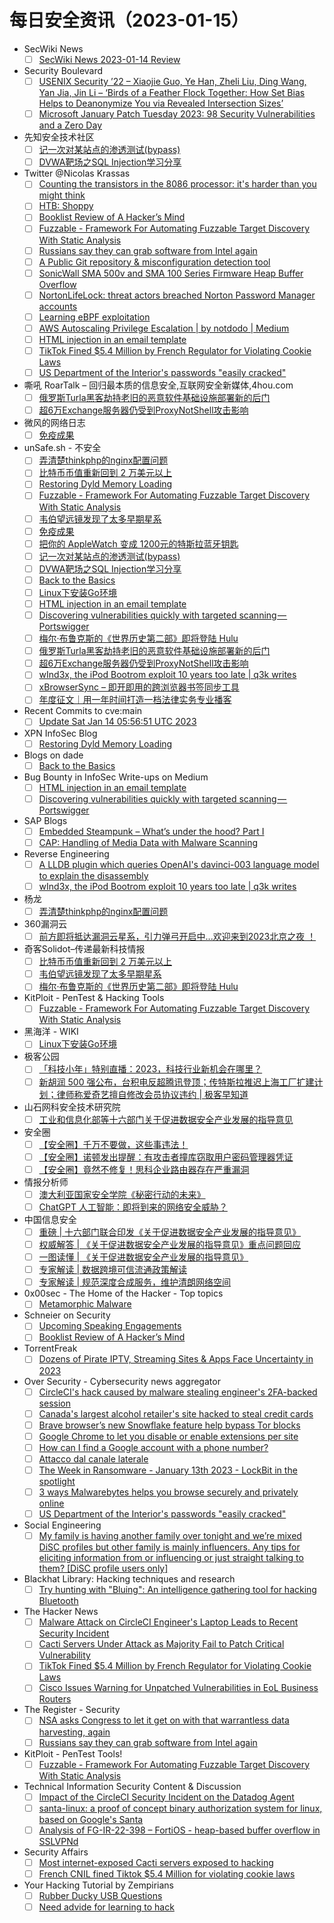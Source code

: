 # 每日安全资讯（2023-01-15）

- SecWiki News
  - [ ] [SecWiki News 2023-01-14 Review](http://www.sec-wiki.com/?2023-01-14)
- Security Boulevard
  - [ ] [USENIX Security ’22 – Xiaojie Guo, Ye Han, Zheli Liu, Ding Wang, Yan Jia, Jin Li – ‘Birds of a Feather Flock Together: How Set Bias Helps to Deanonymize You via Revealed Intersection Sizes’](https://securityboulevard.com/2023/01/usenix-security-22-xiaojie-guo-ye-han-zheli-liu-ding-wang-yan-jia-jin-li-birds-of-a-feather-flock-together-how-set-bias-helps-to-deanonymize-you-via-revealed-intersection-sizes/)
  - [ ] [Microsoft January Patch Tuesday 2023: 98 Security Vulnerabilities and a Zero Day](https://securityboulevard.com/2023/01/microsoft-january-patch-tuesday-2023-98-security-vulnerabilities-and-a-zero-day/)
- 先知安全技术社区
  - [ ] [记一次对某站点的渗透测试(bypass)](https://xz.aliyun.com/t/12041)
  - [ ] [DVWA靶场之SQL Injection学习分享](https://xz.aliyun.com/t/12040)
- Twitter @Nicolas Krassas
  - [ ] [Counting the transistors in the 8086 processor: it's harder than you might think](https://twitter.com/Dinosn/status/1614331787957735424)
  - [ ] [HTB: Shoppy](https://twitter.com/Dinosn/status/1614327260361768962)
  - [ ] [Booklist Review of A Hacker’s Mind](https://twitter.com/Dinosn/status/1614327192753950721)
  - [ ] [Fuzzable - Framework For Automating Fuzzable Target Discovery With Static Analysis](https://twitter.com/Dinosn/status/1614246643771080707)
  - [ ] [Russians say they can grab software from Intel again](https://twitter.com/Dinosn/status/1614182262953713664)
  - [ ] [A Public Git repository & misconfiguration detection tool](https://twitter.com/Dinosn/status/1614149390096031746)
  - [ ] [SonicWall SMA 500v and SMA 100 Series Firmware Heap Buffer Overflow](https://twitter.com/Dinosn/status/1614149327424786432)
  - [ ] [NortonLifeLock: threat actors breached Norton Password Manager accounts](https://twitter.com/Dinosn/status/1614149216871514112)
  - [ ] [Learning eBPF exploitation](https://twitter.com/Dinosn/status/1614149139033382912)
  - [ ] [AWS Autoscaling Privilege Escalation | by notdodo | Medium](https://twitter.com/Dinosn/status/1614148973748490240)
  - [ ] [HTML injection in an email template](https://twitter.com/Dinosn/status/1614148834677899266)
  - [ ] [TikTok Fined $5.4 Million by French Regulator for Violating Cookie Laws](https://twitter.com/Dinosn/status/1614133111779885056)
  - [ ] [US Department of the Interior's passwords "easily cracked"](https://twitter.com/Dinosn/status/1614132933735899139)
- 嘶吼 RoarTalk – 回归最本质的信息安全,互联网安全新媒体,4hou.com
  - [ ] [俄罗斯Turla黑客劫持老旧的恶意软件基础设施部署新的后门](https://www.4hou.com/posts/DE4K)
  - [ ] [超6万Exchange服务器仍受到ProxyNotShell攻击影响](https://www.4hou.com/posts/03QL)
- 微风的网络日志
  - [ ] [免疫成果](http://leybreeze.com/blog/?p=220055)
- unSafe.sh - 不安全
  - [ ] [弄清楚thinkphp的nginx配置问题](https://buaq.net/go-145556.html)
  - [ ] [比特币币值重新回到 2 万美元以上](https://buaq.net/go-145548.html)
  - [ ] [Restoring Dyld Memory Loading](https://buaq.net/go-145537.html)
  - [ ] [Fuzzable - Framework For Automating Fuzzable Target Discovery With Static Analysis](https://buaq.net/go-145538.html)
  - [ ] [韦伯望远镜发现了太多早期星系](https://buaq.net/go-145534.html)
  - [ ] [免疫成果](https://buaq.net/go-145528.html)
  - [ ] [把你的 AppleWatch 变成 1200元的特斯拉蓝牙钥匙](https://buaq.net/go-145520.html)
  - [ ] [记一次对某站点的渗透测试(bypass)](https://buaq.net/go-145532.html)
  - [ ] [DVWA靶场之SQL Injection学习分享](https://buaq.net/go-145533.html)
  - [ ] [Back to the Basics](https://buaq.net/go-145521.html)
  - [ ] [Linux下安装Go环境](https://buaq.net/go-145504.html)
  - [ ] [HTML injection in an email template](https://buaq.net/go-145506.html)
  - [ ] [Discovering vulnerabilities quickly with targeted scanning — Portswigger](https://buaq.net/go-145507.html)
  - [ ] [梅尔·布鲁克斯的《世界历史第二部》即将登陆 Hulu](https://buaq.net/go-145549.html)
  - [ ] [俄罗斯Turla黑客劫持老旧的恶意软件基础设施部署新的后门](https://buaq.net/go-145498.html)
  - [ ] [超6万Exchange服务器仍受到ProxyNotShell攻击影响](https://buaq.net/go-145499.html)
  - [ ] [wInd3x, the iPod Bootrom exploit 10 years too late | q3k writes](https://buaq.net/go-145497.html)
  - [ ] [xBrowserSync – 即开即用的跨浏览器书签同步工具](https://buaq.net/go-145500.html)
  - [ ] [年度征文｜用一年时间打造一档法律实务专业播客](https://buaq.net/go-145503.html)
- Recent Commits to cve:main
  - [ ] [Update Sat Jan 14 05:56:51 UTC 2023](https://github.com/trickest/cve/commit/d3a667431ed98058d9c3ccca7586620ef9d822a8)
- XPN InfoSec Blog
  - [ ] [Restoring Dyld Memory Loading](https://blog.xpnsec.com/restoring-dyld-memory-loading/)
- Blogs on dade
  - [ ] [Back to the Basics](https://0xda.de/blog/2023/01/back-to-the-basics/)
- Bug Bounty in InfoSec Write-ups on Medium
  - [ ] [HTML injection in an email template](https://infosecwriteups.com/html-injection-in-an-email-template-f1a3fe77012c?source=rss----7b722bfd1b8d--bug_bounty)
  - [ ] [Discovering vulnerabilities quickly with targeted scanning — Portswigger](https://infosecwriteups.com/discovering-vulnerabilities-quickly-with-targeted-scanning-portswigger-b8c102f5c3ba?source=rss----7b722bfd1b8d--bug_bounty)
- SAP Blogs
  - [ ] [Embedded Steampunk – What’s under the hood? Part I](https://blogs.sap.com/2023/01/14/embedded-steampunk-whats-under-the-hood-part-i/)
  - [ ] [CAP: Handling of Media Data with Malware Scanning](https://blogs.sap.com/2023/01/14/cap-handling-of-media-data-with-malware-scanning/)
- Reverse Engineering
  - [ ] [A LLDB plugin which queries OpenAI's davinci-003 language model to explain the disassembly](https://www.reddit.com/r/ReverseEngineering/comments/10bxb9s/a_lldb_plugin_which_queries_openais_davinci003/)
  - [ ] [wInd3x, the iPod Bootrom exploit 10 years too late | q3k writes](https://www.reddit.com/r/ReverseEngineering/comments/10bes3r/wind3x_the_ipod_bootrom_exploit_10_years_too_late/)
- 杨龙
  - [ ] [弄清楚thinkphp的nginx配置问题](https://www.yanglong.pro/%e5%bc%84%e6%b8%85%e6%a5%9athinkphp%e7%9a%84nginx%e9%85%8d%e7%bd%ae%e9%97%ae%e9%a2%98/)
- 360漏洞云
  - [ ] [前方即将抵达漏洞云星系，引力弹弓开启中...欢迎来到2023北京之夜 ！](https://mp.weixin.qq.com/s?__biz=Mzg5MTc5Mzk2OA==&mid=2247497212&idx=1&sn=8ef48006a3978bfda8961f0956f5a45e&chksm=cfc552a3f8b2dbb5f80a50045c0ed26a635f98b6895aa64f5ef0a89cac5a949b6032432608f5&scene=58&subscene=0#rd)
- 奇客Solidot–传递最新科技情报
  - [ ] [比特币币值重新回到 2 万美元以上](https://www.solidot.org/story?sid=73891)
  - [ ] [韦伯望远镜发现了太多早期星系](https://www.solidot.org/story?sid=73889)
  - [ ] [梅尔·布鲁克斯的《世界历史第二部》即将登陆 Hulu](https://www.solidot.org/story?sid=73888)
- KitPloit - PenTest & Hacking Tools
  - [ ] [Fuzzable - Framework For Automating Fuzzable Target Discovery With Static Analysis](http://www.kitploit.com/2023/01/fuzzable-framework-for-automating.html)
- 黑海洋 - WIKI
  - [ ] [Linux下安装Go环境](https://blog.upx8.com/3178)
- 极客公园
  - [ ] [「科技小年」特别直播：2023，科技行业新机会在哪里？](https://mp.weixin.qq.com/s?__biz=MTMwNDMwODQ0MQ==&mid=2652980625&idx=1&sn=1049d010029f4b7fdc03045bea36717a&chksm=7e5438274923b1317a51f34493daf44e30b52bc146b8e95e427aa9bfabe0ae8d8e90ca3ee8b2&scene=58&subscene=0#rd)
  - [ ] [新胡润 500 强公布，台积电反超腾讯登顶；传特斯拉推迟上海工厂扩建计划；律师称爱奇艺擅自修改会员协议违约 | 极客早知道](https://mp.weixin.qq.com/s?__biz=MTMwNDMwODQ0MQ==&mid=2652980611&idx=1&sn=69f39bd88e5c2dc6ca8cf479a935fb8c&chksm=7e5438354923b1233e0a0c18fe8c282bf4a265c58c417ae2cb89b520f0292cb6d0bc3ce23d90&scene=58&subscene=0#rd)
- 山石网科安全技术研究院
  - [ ] [工业和信息化部等十六部门关于促进数据安全产业发展的指导意见](https://mp.weixin.qq.com/s?__biz=MzUzMDUxNTE1Mw==&mid=2247499517&idx=1&sn=afa351fd762878ab98639be6472452ab&chksm=fa522b43cd25a255f97aaa7e0009b7030fd526cc4e51459c0d448ea6abcb61dcbd2e77cac009&scene=58&subscene=0#rd)
- 安全圈
  - [ ] [【安全圈】千万不要做，这些事违法！](https://mp.weixin.qq.com/s?__biz=MzIzMzE4NDU1OQ==&mid=2652029816&idx=1&sn=daf551b0a80d2e8e781d5f0f7b4f396f&chksm=f36fef38c418662e0547570dbec249b086fbfdbd985f69f8a2b71dc9c3ac93b9de045df54477&scene=58&subscene=0#rd)
  - [ ] [【安全圈】诺顿发出提醒：有攻击者撞库窃取用户密码管理器凭证](https://mp.weixin.qq.com/s?__biz=MzIzMzE4NDU1OQ==&mid=2652029816&idx=2&sn=14c79b8945b708b710c75c80ec23e9b0&chksm=f36fef38c418662e97c10a107d6c342cfbd05c7c7e0a77ebfc3fa94d9f5a961a6454d7c1ffde&scene=58&subscene=0#rd)
  - [ ] [【安全圈】竟然不修复！思科企业路由器存在严重漏洞](https://mp.weixin.qq.com/s?__biz=MzIzMzE4NDU1OQ==&mid=2652029816&idx=3&sn=6c31705746744488dc93dc0ca77b4f21&chksm=f36fef38c418662e935bdf4f7d68927774fe8e0149895e2501bbf81e8c21472f01402cae5d59&scene=58&subscene=0#rd)
- 情报分析师
  - [ ] [澳大利亚国家安全学院《秘密行动的未来》](https://mp.weixin.qq.com/s?__biz=MzA3Mjc1MTkwOA==&mid=2650522866&idx=1&sn=3093230058c2f01616bc4e1de3766e26&chksm=8716eab9b06163afed7454acc0b5b663e3eee2333113f523c99b5a09882e2f3b7a46a97b826e&scene=58&subscene=0#rd)
  - [ ] [ChatGPT 人工智能：即将到来的网络安全威胁？](https://mp.weixin.qq.com/s?__biz=MzA3Mjc1MTkwOA==&mid=2650522866&idx=2&sn=927a40a24b1f3664b2f0a53b8adb2dc9&chksm=8716eab9b06163af54a86a447a8068680c9cc0bbc861775c225d4a89319c71280ff190938d0d&scene=58&subscene=0#rd)
- 中国信息安全
  - [ ] [重磅 | 十六部门联合印发《关于促进数据安全产业发展的指导意见》](https://mp.weixin.qq.com/s?__biz=MzA5MzE5MDAzOA==&mid=2664173854&idx=1&sn=188877d776b6982dfe54f3e7dd3e9407&chksm=8b5913e7bc2e9af1f347868f4a4b32ce65901af85a9f43da23f6e2529b7038f2aa991d7596b6&scene=58&subscene=0#rd)
  - [ ] [权威解答 | 《关于促进数据安全产业发展的指导意见》重点问题回应](https://mp.weixin.qq.com/s?__biz=MzA5MzE5MDAzOA==&mid=2664173854&idx=2&sn=cfb9262333cf69649fce128da2c6ad0d&chksm=8b5913e7bc2e9af13f473d15fa2f58710e3325c86374da7186b7b3aa35d250c69deb28ce7c10&scene=58&subscene=0#rd)
  - [ ] [一图读懂 | 《关于促进数据安全产业发展的指导意见》](https://mp.weixin.qq.com/s?__biz=MzA5MzE5MDAzOA==&mid=2664173854&idx=3&sn=f3caec28a8d8c80ac58b5a7aa2c4465d&chksm=8b5913e7bc2e9af1149ca8f03712f0f833fbf619eb38998c484eed389ac217f4d2e1d07914db&scene=58&subscene=0#rd)
  - [ ] [专家解读 | 数据跨境可信流通政策解读](https://mp.weixin.qq.com/s?__biz=MzA5MzE5MDAzOA==&mid=2664173854&idx=4&sn=3ecb2e616e031033a6a4fee8766d6a78&chksm=8b5913e7bc2e9af176486e1584ae5c19dbd13ef64e6fd05ee9c885fcd174838f362a52a9efdf&scene=58&subscene=0#rd)
  - [ ] [专家解读 | 规范深度合成服务，维护清朗网络空间](https://mp.weixin.qq.com/s?__biz=MzA5MzE5MDAzOA==&mid=2664173854&idx=5&sn=1770a01f32196cc93ef6038026403c0a&chksm=8b5913e7bc2e9af104289d043da1ec3b360b30092da461d8a88b7935798989a99d8f03dba414&scene=58&subscene=0#rd)
- 0x00sec - The Home of the Hacker - Top topics
  - [ ] [Metamorphic Malware](https://0x00sec.org/t/metamorphic-malware/32953)
- Schneier on Security
  - [ ] [Upcoming Speaking Engagements](https://www.schneier.com/blog/archives/2023/01/upcoming-speaking-engagements-26.html)
  - [ ] [Booklist Review of A Hacker’s Mind](https://www.schneier.com/blog/archives/2023/01/booklist-review-of-a-hackers-mind.html)
- TorrentFreak
  - [ ] [Dozens of Pirate IPTV, Streaming Sites & Apps Face Uncertainty in 2023](https://torrentfreak.com/dozens-of-pirate-iptv-streaming-sites-apps-face-uncertain-2023-230114/)
- Over Security - Cybersecurity news aggregator
  - [ ] [CircleCI's hack caused by malware stealing engineer's 2FA-backed session](https://www.bleepingcomputer.com/news/security/circlecis-hack-caused-by-malware-stealing-engineers-2fa-backed-session/)
  - [ ] [Canada's largest alcohol retailer's site hacked to steal credit cards](https://www.bleepingcomputer.com/news/security/canadas-largest-alcohol-retailers-site-hacked-to-steal-credit-cards/)
  - [ ] [Brave browser’s new Snowflake feature help bypass Tor blocks](https://www.bleepingcomputer.com/news/security/brave-browser-s-new-snowflake-feature-help-bypass-tor-blocks/)
  - [ ] [Google Chrome to let you disable or enable extensions per site](https://www.bleepingcomputer.com/news/google/google-chrome-to-let-you-disable-or-enable-extensions-per-site/)
  - [ ] [How can I find a Google account with a phone number?](https://www.aware-online.com/en/how-can-i-find-a-google-account-by-phone-number/)
  - [ ] [Attacco dal canale laterale](https://hackerjournal.it/11158/attacco-dal-canale-laterale/)
  - [ ] [The Week in Ransomware - January 13th 2023 - LockBit in the spotlight](https://www.bleepingcomputer.com/news/security/the-week-in-ransomware-january-13th-2023-lockbit-in-the-spotlight/)
  - [ ] [3 ways Malwarebytes helps you browse securely and privately online](https://www.malwarebytes.com/blog/personal/2023/01/3-ways-malwarebytes-helps-you-browse-securely-and-privately-online)
  - [ ] [US Department of the Interior's passwords "easily cracked"](https://www.malwarebytes.com/blog/news/2023/01/us-department-of-the-interior-found-wanting-in-password-audit)
- Social Engineering
  - [ ] [My family is having another family over tonight and we’re mixed DiSC profiles but other family is mainly influencers. Any tips for eliciting information from or influencing or just straight talking to them? [DiSC profile users only]](https://www.reddit.com/r/SocialEngineering/comments/10c41i4/my_family_is_having_another_family_over_tonight/)
- Blackhat Library: Hacking techniques and research
  - [ ] [Try hunting with "Bluing": An intelligence gathering tool for hacking Bluetooth](https://www.reddit.com/r/blackhat/comments/10btlnk/try_hunting_with_bluing_an_intelligence_gathering/)
- The Hacker News
  - [ ] [Malware Attack on CircleCI Engineer's Laptop Leads to Recent Security Incident](https://thehackernews.com/2023/01/malware-attack-on-circleci-engineers.html)
  - [ ] [Cacti Servers Under Attack as Majority Fail to Patch Critical Vulnerability](https://thehackernews.com/2023/01/cacti-servers-under-attack-as-majority.html)
  - [ ] [TikTok Fined $5.4 Million by French Regulator for Violating Cookie Laws](https://thehackernews.com/2023/01/tiktok-fined-54-million-by-french.html)
  - [ ] [Cisco Issues Warning for Unpatched Vulnerabilities in EoL Business Routers](https://thehackernews.com/2023/01/cisco-issues-warning-for-unpatched.html)
- The Register - Security
  - [ ] [NSA asks Congress to let it get on with that warrantless data harvesting, again](https://go.theregister.com/feed/www.theregister.com/2023/01/14/in_brief_security/)
  - [ ] [Russians say they can grab software from Intel again](https://go.theregister.com/feed/www.theregister.com/2023/01/14/intel_microsoft_russia/)
- KitPloit - PenTest Tools!
  - [ ] [Fuzzable - Framework For Automating Fuzzable Target Discovery With Static Analysis](http://www.kitploit.com/2023/01/fuzzable-framework-for-automating.html)
- Technical Information Security Content & Discussion
  - [ ] [Impact of the CircleCI Security Incident on the Datadog Agent](https://www.reddit.com/r/netsec/comments/10bvjm4/impact_of_the_circleci_security_incident_on_the/)
  - [ ] [santa-linux: a proof of concept binary authorization system for linux, based on Google's Santa](https://www.reddit.com/r/netsec/comments/10bt2e1/santalinux_a_proof_of_concept_binary/)
  - [ ] [Analysis of FG-IR-22-398 – FortiOS - heap-based buffer overflow in SSLVPNd](https://www.reddit.com/r/netsec/comments/10bzr8n/analysis_of_fgir22398_fortios_heapbased_buffer/)
- Security Affairs
  - [ ] [Most internet-exposed Cacti servers exposed to hacking](https://securityaffairs.com/140797/hacking/cacti-servers-cve-2022-46169-flaw.html)
  - [ ] [French CNIL fined Tiktok $5.4 Million for violating cookie laws](https://securityaffairs.com/140786/digital-id/cnil-fined-tiktok.html)
- Your Hacking Tutorial by Zempirians
  - [ ] [Rubber Ducky USB Questions](https://www.reddit.com/r/HowToHack/comments/10bb1xv/rubber_ducky_usb_questions/)
  - [ ] [Need advide for learning to hack](https://www.reddit.com/r/HowToHack/comments/10bnoji/need_advide_for_learning_to_hack/)
